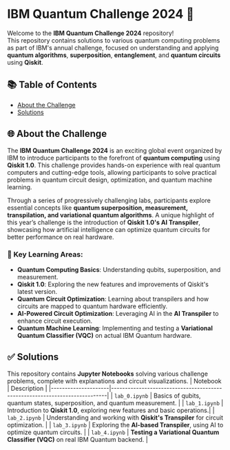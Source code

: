 # IBM Quantum Challenge 2024 🚀

Welcome to the **IBM Quantum Challenge 2024** repository!  
This repository contains solutions to various quantum computing problems as part of IBM's annual challenge, focused on understanding and applying **quantum algorithms**, **superposition**, **entanglement**, and **quantum circuits** using **Qiskit**.


## 📚 Table of Contents

- [About the Challenge](#-about-the-challenge)
- [Solutions](#-solutions)


## 🌐 About the Challenge

The **IBM Quantum Challenge 2024** is an exciting global event organized by IBM to introduce participants to the forefront of **quantum computing** using **Qiskit 1.0**. This challenge provides hands-on experience with real quantum computers and cutting-edge tools, allowing participants to solve practical problems in quantum circuit design, optimization, and quantum machine learning.  

Through a series of progressively challenging labs, participants explore essential concepts like **quantum superposition, measurement, transpilation, and variational quantum algorithms**. A unique highlight of this year’s challenge is the introduction of **Qiskit 1.0's AI Transpiler**, showcasing how artificial intelligence can optimize quantum circuits for better performance on real hardware.

### 🔑 Key Learning Areas:
- **Quantum Computing Basics**: Understanding qubits, superposition, and measurement.
- **Qiskit 1.0**: Exploring the new features and improvements of Qiskit's latest version.
- **Quantum Circuit Optimization**: Learning about transpilers and how circuits are mapped to quantum hardware efficiently.
- **AI-Powered Circuit Optimization**: Leveraging AI in the **AI Transpiler** to enhance circuit execution.
- **Quantum Machine Learning**: Implementing and testing a **Variational Quantum Classifier (VQC)** on actual IBM Quantum hardware.


## ✅ Solutions

This repository contains **Jupyter Notebooks** solving various challenge problems, complete with explanations and circuit visualizations.
| Notebook             | Description                                                                |
|---------------------|----------------------------------------------------------------------------|
| `lab_0.ipynb`        | Basics of qubits, quantum states, superposition, and quantum measurement.  |
| `lab_1.ipynb`        | Introduction to **Qiskit 1.0**, exploring new features and basic operations.|
| `lab_2.ipynb`        | Understanding and working with **Qiskit's Transpiler** for circuit optimization. |
| `lab_3.ipynb`        | Exploring the **AI-based Transpiler**, using AI to optimize quantum circuits. |
| `lab_4.ipynb`        | **Testing a Variational Quantum Classifier (VQC)** on real IBM Quantum backend. |
